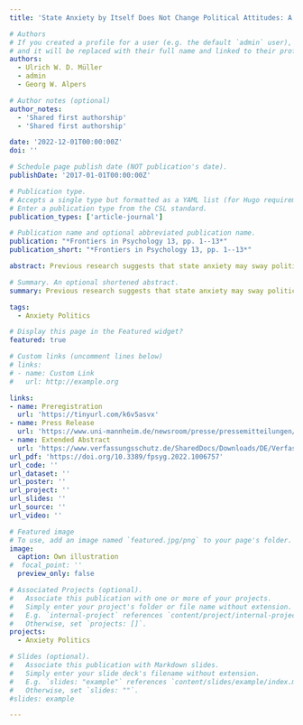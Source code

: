 ```yaml
---
title: 'State Anxiety by Itself Does Not Change Political Attitudes: A Threat of Shock Experiment'

# Authors
# If you created a profile for a user (e.g. the default `admin` user), write the username (folder name) here
# and it will be replaced with their full name and linked to their profile.
authors:
  - Ulrich W. D. Müller
  - admin
  - Georg W. Alpers

# Author notes (optional)
author_notes:
  - 'Shared first authorship'
  - 'Shared first authorship'

date: '2022-12-01T00:00:00Z'
doi: ''

# Schedule page publish date (NOT publication's date).
publishDate: '2017-01-01T00:00:00Z'

# Publication type.
# Accepts a single type but formatted as a YAML list (for Hugo requirements).
# Enter a publication type from the CSL standard.
publication_types: ['article-journal']

# Publication name and optional abbreviated publication name.
publication: "*Frontiers in Psychology 13, pp. 1--13*"
publication_short: "*Frontiers in Psychology 13, pp. 1--13*"

abstract: Previous research suggests that state anxiety may sway political attitudes. However, previous experimental procedures induced anxiety using political contexts (e.g., social or economic threat). In a pre-registered laboratory experiment, we set out to examine if anxiety that is unrelated to political contexts can influence political attitudes. We induced anxiety with a threat of shock paradigm, void of any political connotation. All participants were instructed that they might receive an electric stimulus during specified threat periods and none during safety periods. Participants were randomly assigned to one of two conditions. Political attitudes (implicit and explicit) were assessed under safety in one condition and under threat in the other. Psychometric, as well as physiological data (skin conductance, heart rate), confirmed that anxiety was induced successfully. However, this emotional state did not alter political attitudes. In a Bayesian analytical approach, we confirmed the absence of an effect. Our results suggest that state anxiety by itself does not sway political attitudes. Previously observed effects that were attributed to anxiety may be conditional on a political context of threat.

# Summary. An optional shortened abstract.
summary: Previous research suggests that state anxiety may sway political attitudes. However, previous experimental procedures induced anxiety using political contexts (e.g., social or economic threat). In a pre-registered laboratory experiment, we set out to examine if anxiety that is unrelated to political contexts can influence political attitudes. We induced anxiety with a threat of shock paradigm, void of any political connotation. All participants were instructed that they might receive an electric stimulus during specified threat periods and none during safety periods. Participants were randomly assigned to one of two conditions. Political attitudes (implicit and explicit) were assessed under safety in one condition and under threat in the other. Psychometric, as well as physiological data (skin conductance, heart rate), confirmed that anxiety was induced successfully. However, this emotional state did not alter political attitudes. In a Bayesian analytical approach, we confirmed the absence of an effect. Our results suggest that state anxiety by itself does not sway political attitudes. Previously observed effects that were attributed to anxiety may be conditional on a political context of threat.

tags:
  - Anxiety Politics

# Display this page in the Featured widget?
featured: true

# Custom links (uncomment lines below)
# links:
# - name: Custom Link
#   url: http://example.org

links:
- name: Preregistration
  url: 'https://tinyurl.com/k6v5asvx'
- name: Press Release
  url: 'https://www.uni-mannheim.de/newsroom/presse/pressemitteilungen/2019/august/koennen-emotionen-wahlkaempfe-entscheiden/'
- name: Extended Abstract
  url: 'https://www.verfassungsschutz.de/SharedDocs/Downloads/DE/Verfassungsschutz/programm-wis-konferenz.pdf?__blob=publicationFile&v=3'
url_pdf: 'https://doi.org/10.3389/fpsyg.2022.1006757'
url_code: ''
url_dataset: ''
url_poster: ''
url_project: ''
url_slides: ''
url_source: ''
url_video: ''

# Featured image
# To use, add an image named `featured.jpg/png` to your page's folder.
image:
  caption: Own illustration
#  focal_point: ''
  preview_only: false

# Associated Projects (optional).
#   Associate this publication with one or more of your projects.
#   Simply enter your project's folder or file name without extension.
#   E.g. `internal-project` references `content/project/internal-project/index.md`.
#   Otherwise, set `projects: []`.
projects:
  - Anxiety Politics 

# Slides (optional).
#   Associate this publication with Markdown slides.
#   Simply enter your slide deck's filename without extension.
#   E.g. `slides: "example"` references `content/slides/example/index.md`.
#   Otherwise, set `slides: ""`.
#slides: example

---
```


